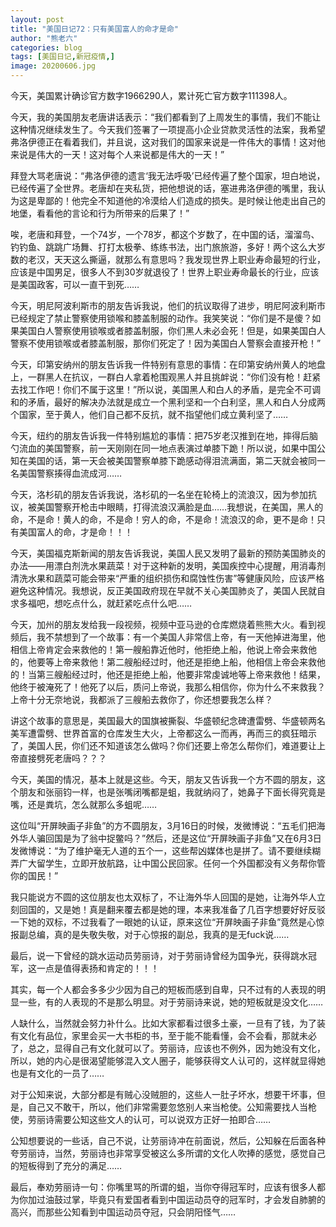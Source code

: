```yaml
---
layout: post
title: "美国日记72：只有美国富人的命才是命"
author: "熊老六"
categories: blog
tags: [美国日记,新冠疫情,]
image: 20200606.jpg
---
```

​​​​今天，美国累计确诊官方数字1966290人，累计死亡官方数字111398人。

今天，我的美国朋友老唐讲话表示：“我们都看到了上周发生的事情，我们不能让这种情况继续发生了。今天我们签署了一项提高小企业贷款灵活性的法案，我希望弗洛伊德正在看着我们，并且说，这对我们的国家来说是一件伟大的事情！这对他来说是伟大的一天！这对每个人来说都是伟大的一天！”

拜登大骂老唐说：“弗洛伊德的遗言‘我无法呼吸’已经传遍了整个国家，坦白地说，已经传遍了全世界。老唐却在夹私货，把他想说的话，塞进弗洛伊德的嘴里，我认为这是卑鄙的！他完全不知道他的冷漠给人们造成的损失。是时候让他走出自己的地堡，看看他的言论和行为所带来的后果了！”

唉，老唐和拜登，一个74岁，一个78岁，都这个岁数了，在中国的话，溜溜鸟、钓钓鱼、跳跳广场舞、打打太极拳、练练书法，出门旅旅游，多好！两个这么大岁数的老汉，天天这么撕逼，就那么有意思吗？我发现世界上职业寿命最短的行业，应该是中国男足，很多人不到30岁就退役了！世界上职业寿命最长的行业，应该是美国政客，可以一直干到死……

今天，明尼阿波利斯市的朋友告诉我说，他们的抗议取得了进步，明尼阿波利斯市已经规定了禁止警察使用锁喉和膝盖制服的动作。我笑笑说：“你们是不是傻？如果美国白人警察使用锁喉或者膝盖制服，你们黑人未必会死！但是，如果美国白人警察不使用锁喉或者膝盖制服，那你们死定了！因为美国白人警察会直接开枪！”

今天，印第安纳州的朋友告诉我一件特别有意思的事情：在印第安纳州黄人的地盘上，一群黑人在抗议，一群白人拿着枪围观黑人并且挑衅说：“你们没有枪！赶紧去找工作吧！你们不属于这里！”所以说，美国黑人和白人的矛盾，是完全不可调和的矛盾，最好的解决办法就是成立一个黑利坚和一个白利坚，黑人和白人分成两个国家，至于黄人，他们自己都不反抗，就不指望他们成立黄利坚了……

今天，纽约的朋友告诉我一件特别尴尬的事情：把75岁老汉推到在地，摔得后脑勺流血的美国警察，前一天刚刚在同一地点表演过单膝下跪！所以说，如果中国公知在美国的话，第一天会被美国警察单膝下跪感动得泪流满面，第二天就会被同一名美国警察揍得血流成河……

今天，洛杉矶的朋友告诉我说，洛杉矶的一名坐在轮椅上的流浪汉，因为参加抗议，被美国警察开枪击中眼睛，打得流浪汉满脸是血……我想说，在美国，黑人的命，不是命！黄人的命，不是命！穷人的命，不是命！流浪汉的命，更不是命！只有美国富人的命，才是命！！！

今天，美国福克斯新闻的朋友告诉我说，美国人民又发明了最新的预防美国肺炎的办法——用漂白剂洗水果蔬菜！对于这种新的发明，美国疾控中心提醒，用消毒剂清洗水果和蔬菜可能会带来“严重的组织损伤和腐蚀性伤害”等健康风险，应该严格避免这种情况。我想说，反正美国政府现在早就不关心美国肺炎了，美国人民就自求多福吧，想吃点什么，就赶紧吃点什么吧……

今天，加州的朋友发给我一段视频，视频中亚马逊的仓库燃烧着熊熊大火。看到视频后，我不禁想到了一个故事：有一个美国人非常信上帝，有一天他掉进海里，他相信上帝肯定会来救他的！第一艘船靠近他时，他拒绝上船，他说上帝会来救他的，他要等上帝来救他！第二艘船经过时，他还是拒绝上船，他相信上帝会来救他的！当第三艘船经过时，他还是拒绝上船，他要非常虔诚地等上帝来救他！结果，他终于被淹死了！他死了以后，质问上帝说，我那么相信你，你为什么不来救我？上帝十分无奈地说，我都派了三艘船去救你了，你还想要我怎么样？

讲这个故事的意思是，美国最大的国旗被撕裂、华盛顿纪念碑遭雷劈、华盛顿两名美军遭雷劈、世界首富的仓库发生大火，上帝都这么一而再，再而三的疯狂暗示了，美国人民，你们还不知道该怎么做吗？你们还要上帝怎么帮你们，难道要让上帝直接劈死老唐吗？？？

今天，美国的情况，基本上就是这些。今天，朋友又告诉我一个方不圆的朋友，这个朋友和张丽钧一样，也是张嘴闭嘴都是蛆，我就纳闷了，她鼻子下面长得究竟是嘴，还是粪坑，怎么就那么多蛆呢……

这位叫“开屏映画子非鱼”的方不圆朋友，3月16日的时候，发微博说：“五毛们把海外华人骗回国是为了翁中捉鳖吗？”然后，还是这位“开屏映画子非鱼”又在6月3日发微博说：“为了维护毫无人道的五个一，这些帮凶媒体也是拼了。请不要继续糊弄广大留学生，立即开放航路，让中国公民回家。任何一个外国都没有义务帮你管你的国民！”

我只能说方不圆的这位朋友也太双标了，不让海外华人回国的是她，让海外华人立刻回国的，又是她！真是翻来覆去都是她的理，本来我准备了几百字想要好好反驳一下她的双标，不过我看了一眼她的认证，原来这位“开屏映画子非鱼”竟然是心惊报副总编，真的是失敬失敬，对于心惊报的副总，我真的是无fuck说……

最后，说一下曾经的跳水运动员劳丽诗，对于劳丽诗曾经为国争光，获得跳水冠军，这一点是值得表扬和肯定的！！！

其实，每一个人都会多多少少因为自己的短板而感到自卑，只不过有的人表现的明显一些，有的人表现的不是那么明显。对于劳丽诗来说，她的短板就是没文化……

人缺什么，当然就会努力补什么。比如大家都看过很多土豪，一旦有了钱，为了装有文化有品位，家里会买一大书柜的书，至于能不能看懂，会不会看，那就未必了，总之，显得自己有文化就可以了。劳丽诗，应该也不例外，因为她没有文化，所以，她的内心是很渴望能够混入文人圈子，能够获得文人认可的，这样就显得她也是有文化的一员了……

对于公知来说，大部分都是有贼心没贼胆的，这些人一肚子坏水，想要干坏事，但是，自己又不敢干，所以，他们非常需要忽悠别人来当枪使。公知需要找人当枪使，劳丽诗需要公知这些文人的认可，可以说双方正好一拍即合……

公知想要说的一些话，自己不说，让劳丽诗冲在前面说，然后，公知躲在后面各种夸劳丽诗，当然，劳丽诗也非常享受被这么多所谓的文化人吹捧的感觉，感觉自己的短板得到了充分的满足……

最后，奉劝劳丽诗一句：你嘴里骂的所谓的蛆，当你夺得冠军时，应该有很多人都为你加过油鼓过掌，毕竟只有爱国者看到中国运动员夺的冠军时，才会发自肺腑的高兴，而那些公知看到中国运动员夺冠，只会阴阳怪气……​​​​